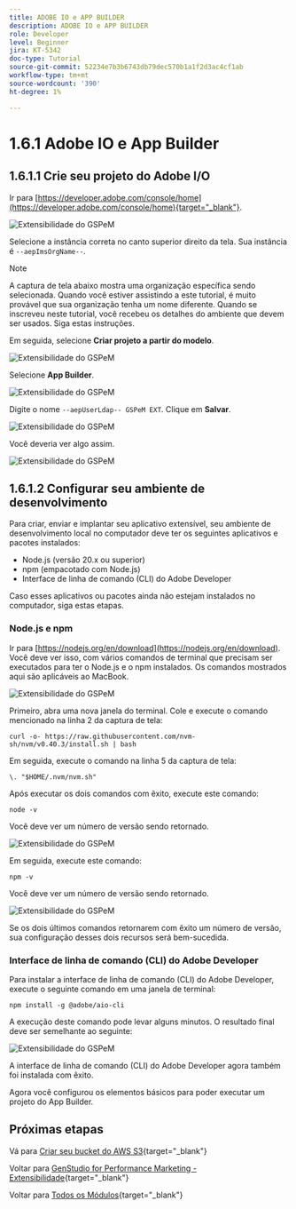 ```yaml
---
title: ADOBE IO e APP BUILDER
description: ADOBE IO e APP BUILDER
role: Developer
level: Beginner
jira: KT-5342
doc-type: Tutorial
source-git-commit: 52234e7b3b6743db79dec570b1a1f2d3ac4cf1ab
workflow-type: tm+mt
source-wordcount: '390'
ht-degree: 1%

---
```


# 1.6.1 Adobe IO e App Builder

## 1.6.1.1 Crie seu projeto do Adobe I/O

Ir para [https://developer.adobe.com/console/home](https://developer.adobe.com/console/home){target="_blank"}.

![Extensibilidade do GSPeM](./images/gspemext1.png)

Selecione a instância correta no canto superior direito da tela. Sua instância é `--aepImsOrgName--`.

>[!NOTE]
>
> A captura de tela abaixo mostra uma organização específica sendo selecionada. Quando você estiver assistindo a este tutorial, é muito provável que sua organização tenha um nome diferente. Quando se inscreveu neste tutorial, você recebeu os detalhes do ambiente que devem ser usados. Siga estas instruções.

Em seguida, selecione **Criar projeto a partir do modelo**.

![Extensibilidade do GSPeM](./images/gspemext2.png)

Selecione **App Builder**.

![Extensibilidade do GSPeM](./images/gspemext4.png)

Digite o nome `--aepUserLdap-- GSPeM EXT`. Clique em **Salvar**.

![Extensibilidade do GSPeM](./images/gspemext5.png)

Você deveria ver algo assim.

![Extensibilidade do GSPeM](./images/gspemext6.png)

## 1.6.1.2 Configurar seu ambiente de desenvolvimento

Para criar, enviar e implantar seu aplicativo extensível, seu ambiente de desenvolvimento local no computador deve ter os seguintes aplicativos e pacotes instalados:

- Node.js (versão 20.x ou superior)
- npm (empacotado com Node.js)
- Interface de linha de comando (CLI) do Adobe Developer

Caso esses aplicativos ou pacotes ainda não estejam instalados no computador, siga estas etapas.

### Node.js e npm

Ir para [https://nodejs.org/en/download](https://nodejs.org/en/download). Você deve ver isso, com vários comandos de terminal que precisam ser executados para ter o Node.js e o npm instalados. Os comandos mostrados aqui são aplicáveis ao MacBook.

![Extensibilidade do GSPeM](./images/gspemext7.png)

Primeiro, abra uma nova janela do terminal. Cole e execute o comando mencionado na linha 2 da captura de tela:

`curl -o- https://raw.githubusercontent.com/nvm-sh/nvm/v0.40.3/install.sh | bash`

Em seguida, execute o comando na linha 5 da captura de tela:

`\. "$HOME/.nvm/nvm.sh"`

Após executar os dois comandos com êxito, execute este comando:

`node -v`

Você deve ver um número de versão sendo retornado.

![Extensibilidade do GSPeM](./images/gspemext8.png)

Em seguida, execute este comando:

`npm -v`

Você deve ver um número de versão sendo retornado.

![Extensibilidade do GSPeM](./images/gspemext9.png)

Se os dois últimos comandos retornarem com êxito um número de versão, sua configuração desses dois recursos será bem-sucedida.

### Interface de linha de comando (CLI) do Adobe Developer

Para instalar a interface de linha de comando (CLI) do Adobe Developer, execute o seguinte comando em uma janela de terminal:

`npm install -g @adobe/aio-cli`

A execução deste comando pode levar alguns minutos. O resultado final deve ser semelhante ao seguinte:

![Extensibilidade do GSPeM](./images/gspemext10.png)

A interface de linha de comando (CLI) do Adobe Developer agora também foi instalada com êxito.

Agora você configurou os elementos básicos para poder executar um projeto do App Builder.

## Próximas etapas

Vá para [Criar seu bucket do AWS S3](./ex2.md){target="_blank"}

Voltar para [GenStudio for Performance Marketing - Extensibilidade](./genstudioext.md){target="_blank"}

Voltar para [Todos os Módulos](./../../../overview.md){target="_blank"}
